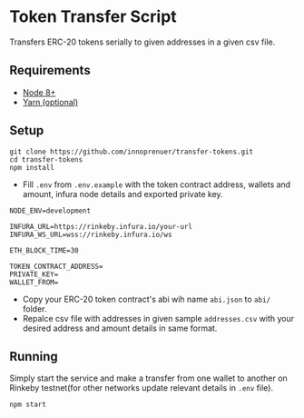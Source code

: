 # Token Transfer Script
Transfers ERC-20 tokens serially to given addresses in a given csv file.

## Requirements
- [Node 8+](https://nodejs.org/en/)
- [Yarn (optional)](https://yarnpkg.com/en/)

## Setup

```
git clone https://github.com/innoprenuer/transfer-tokens.git
cd transfer-tokens
npm install
```

 - Fill `.env` from `.env.example` with the token contract address, wallets and amount, infura node details and exported private key.


```
NODE_ENV=development

INFURA_URL=https://rinkeby.infura.io/your-url
INFURA_WS_URL=wss://rinkeby.infura.io/ws

ETH_BLOCK_TIME=30

TOKEN_CONTRACT_ADDRESS=
PRIVATE_KEY=
WALLET_FROM=
```
- Copy your ERC-20 token contract's abi wih name `abi.json` to `abi/` folder.
- Repalce csv file with addresses in given sample `addresses.csv` with your desired address and amount details in same format.


## Running

Simply start the service and make a transfer from one wallet to another on Rinkeby testnet(for other networks update relevant details in `.env` file).

```
npm start
```
